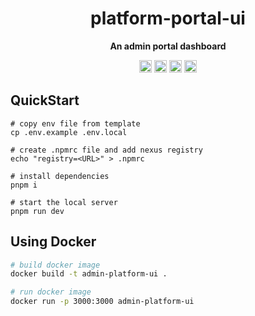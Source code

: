 <h1 align="center">platform-portal-ui</h1>

<p align="center"><b>An admin portal dashboard</b></p>
<p align="center">
  <img height="20" src="https://img.shields.io/badge/react-%2335495e.svg?style=for-the-badge&logo=react&logoColor=%234FC08D" alt="VueJs" />
  <img height="20" src="https://img.shields.io/badge/tailwindcss-%2338B2AC.svg?style=for-the-badge&logo=tailwind-css&logoColor=white" alt="TailwindCSS" />
  <img height="20" src="https://img.shields.io/badge/typescript-%23007ACC.svg?style=for-the-badge&logo=typescript&logoColor=white" alt="TypeScript" />
  <img height="20" src="https://img.shields.io/badge/github-%23121011.svg?style=for-the-badge&logo=github&logoColor=white" alt="GitHub" />
  <br/>

</p>

## QuickStart

```shell
# copy env file from template
cp .env.example .env.local

# create .npmrc file and add nexus registry
echo "registry=<URL>" > .npmrc

# install dependencies
pnpm i

# start the local server
pnpm run dev
```

## Using Docker

```sh
# build docker image
docker build -t admin-platform-ui .

# run docker image
docker run -p 3000:3000 admin-platform-ui
```
